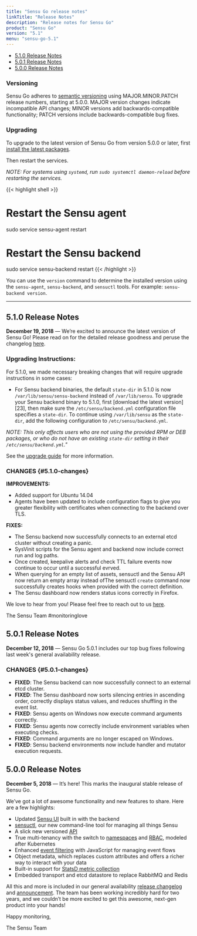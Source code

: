 ```yaml
---
title: "Sensu Go release notes"
linkTitle: "Release Notes"
description: "Release notes for Sensu Go"
product: "Sensu Go"
version: "5.1"
menu: "sensu-go-5.1"
---
```


- [5.1.0 Release Notes](#5-1-0-release-notes)
- [5.0.1 Release Notes](#5-0-1-release-notes)
- [5.0.0 Release Notes](#5-0-0-release-notes)

### Versioning
Sensu Go adheres to [semantic versioning](https://semver.org/spec/v2.0.0.html) using MAJOR.MINOR.PATCH release numbers, starting at 5.0.0. MAJOR version changes indicate incompatible API changes; MINOR versions add backwards-compatible functionality; PATCH versions include backwards-compatible bug fixes.

### Upgrading

To upgrade to the latest version of Sensu Go from version 5.0.0 or later, first [install the latest packages][8].

Then restart the services.

_NOTE: For systems using `systemd`, run `sudo systemctl daemon-reload` before restarting the services._

{{< highlight shell >}}
# Restart the Sensu agent
sudo service sensu-agent restart

# Restart the Sensu backend
sudo service sensu-backend restart
{{< /highlight >}}

You can use the `version` command to determine the installed version using the `sensu-agent`, `sensu-backend`, and `sensuctl` tools. For example: `sensu-backend version`.

---

## 5.1.0 Release Notes

**December 19, 2018** &mdash; We’re excited to announce the latest version of Sensu Go! Please read on for the detailed release goodness and peruse the changelog [here][changelog].

### Upgrading Instructions:

For 5.1.0, we made necessary breaking changes that will require upgrade instructions in some cases:

- For Sensu backend binaries, the default `state-dir` in 5.1.0 is now `/var/lib/sensu/sensu-backend` instead of `/var/lib/sensu`.
  To upgrade your Sensu backend binary to 5.1.0, first [download the latest version][23], then make sure the `/etc/sensu/backend.yml` configuration file specifies a `state-dir`.
  To continue using `/var/lib/sensu` as the `state-dir`, add the following configuration to `/etc/sensu/backend.yml`.

_NOTE: This only affects users who are not using the provided RPM or DEB packages, or who do not have an existing `state-dir` setting in their `/etc/sensu/backend.yml`."_

See the [upgrade guide][10] for more information.

### CHANGES {#5.1.0-changes}

**IMPROVEMENTS:**

  - Added support for Ubuntu 14.04
  - Agents have been updated to include configuration flags to give you greater flexibility with certificates when connecting to the backend over TLS. 

**FIXES:**

  - The Sensu backend now successfully connects to an external etcd cluster without creating a panic.
  - SysVinit scripts for the Sensu agent and backend now include correct run and log paths.
  - Once created, keepalive alerts and check TTL failure events now continue to occur until a successful  evrved.
  - When querying for an empty list of assets, sensuctl and the Sensu API now return an empty array instead   ofThe sensuctl `create` command now successfully creates hooks when provided with the correct definition.
  - The Sensu dashboard now renders status icons correctly in Firefox.

We love to hear from you! Please feel free to reach out to us [here][contact].

The Sensu Team #monitoringlove 

## 5.0.1 Release Notes

**December 12, 2018** &mdash; Sensu Go 5.0.1 includes our top bug fixes following last week's general availability release.

### CHANGES {#5.0.1-changes}

- **FIXED**: The Sensu backend can now successfully connect to an external etcd cluster.
- **FIXED**: The Sensu dashboard now sorts silencing entries in ascending order, correctly displays status values, and reduces shuffling in the event list.
- **FIXED**: Sensu agents on Windows now execute command arguments correctly.
- **FIXED**: Sensu agents now correctly include environment variables when executing checks.
- **FIXED**: Command arguments are no longer escaped on Windows.
- **FIXED**: Sensu backend environments now include handler and mutator execution requests.

## 5.0.0 Release Notes

**December 5, 2018** &mdash; It’s here! This marks the inaugural stable release of Sensu Go. 

We’ve got a lot of awesome functionality and new features to share. Here are a few highlights:

- Updated [Sensu UI][1] built in with the backend 
- [sensuctl][2], our new command-line tool for managing all things Sensu 
- A slick new versioned [API][3]
- True multi-tenancy with the switch to [namespaces][4] and [RBAC][5], modeled after Kubernetes 
- Enhanced [event filtering][6] with JavaScript for managing event flows 
- Object metadata, which replaces custom attributes and offers a richer way to interact with your data 
- Built-in support for [StatsD metric collection][7] 
- Embedded transport and etcd datastore to replace RabbitMQ and Redis

All this and more is included in our general availability [release changelog][changelog] and [announcement][blog].
The team has been working incredibly hard for two years, and we couldn’t be more excited to get this awesome, next-gen product into your hands! 

Happy monitoring, 

The Sensu Team 

[changelog]: https://github.com/sensu/sensu-go/blob/master/CHANGELOG.md
[contact]: https://sensu.io/contact
[blog]: https://blog.sensu.io/sensu-go-is-here
[1]: /sensu-go/5.0/dashboard/overview
[2]: /sensu-go/5.0/sensuctl/reference
[3]: /sensu-go/5.0/api/overview
[4]: /sensu-go/5.0/reference/rbac#namespaces
[5]: /sensu-go/5.0/reference/rbac
[6]: /sensu-go/5.0/reference/filters
[7]: /sensu-go/5.0/guides/aggregate-metrics-statsd
[8]: /sensu-go/5.0/installation/install-sensu
[9]: /sensu-go/5.1/reference/agent
[10]: /sensu-go/5.1/installation/upgrade#upgrading-sensu-backend-binaries-to-5-1-0
